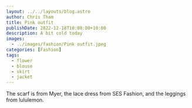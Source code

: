 ```yaml
---
layout: ../../layouts/blog.astro
author: Chris Tham
title: Pink outfit
publishDate: 2022-12-18T10:00:00+10:00
description: A bit cold today
images:
  - ../images/fashion/Pink outfit.jpeg
categories: [Fashion]
tags:
  - flower
  - blouse
  - skirt
  - jacket
---
```


The scarf is from Myer, the lace dress from SES Fashion, and the leggings from lululemon.

